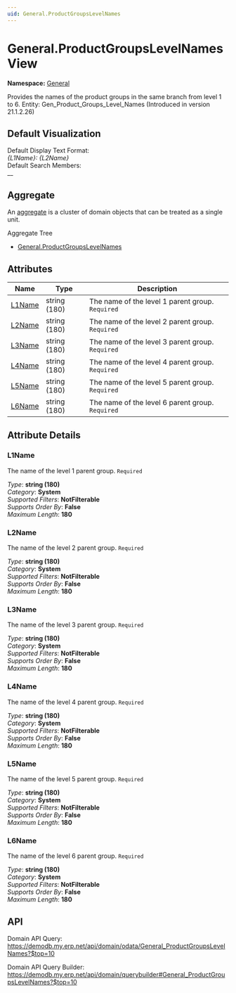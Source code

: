 ```yaml
---
uid: General.ProductGroupsLevelNames
---
```

# General.ProductGroupsLevelNames View

**Namespace:** [General](General.md)  

Provides the names of the product groups in the same branch from level 1 to 6. Entity: Gen_Product_Groups_Level_Names (Introduced in version 21.1.2.26)

## Default Visualization
Default Display Text Format:  
_{L1Name}: {L2Name}_  
Default Search Members:  
__  

## Aggregate
An [aggregate](https://docs.erp.net/tech/advanced/concepts/aggregates.html) is a cluster of domain objects that can be treated as a single unit.  

Aggregate Tree  
* [General.ProductGroupsLevelNames](General.ProductGroupsLevelNames.md)  

## Attributes

| Name | Type | Description |
| ---- | ---- | --- |
| [L1Name](General.ProductGroupsLevelNames.md#l1name) | string (180) | The name of the level 1 parent group. `Required` 
| [L2Name](General.ProductGroupsLevelNames.md#l2name) | string (180) | The name of the level 2 parent group. `Required` 
| [L3Name](General.ProductGroupsLevelNames.md#l3name) | string (180) | The name of the level 3 parent group. `Required` 
| [L4Name](General.ProductGroupsLevelNames.md#l4name) | string (180) | The name of the level 4 parent group. `Required` 
| [L5Name](General.ProductGroupsLevelNames.md#l5name) | string (180) | The name of the level 5 parent group. `Required` 
| [L6Name](General.ProductGroupsLevelNames.md#l6name) | string (180) | The name of the level 6 parent group. `Required` 


## Attribute Details

### L1Name

The name of the level 1 parent group. `Required`

_Type_: **string (180)**  
_Category_: **System**  
_Supported Filters_: **NotFilterable**  
_Supports Order By_: **False**  
_Maximum Length_: **180**  

### L2Name

The name of the level 2 parent group. `Required`

_Type_: **string (180)**  
_Category_: **System**  
_Supported Filters_: **NotFilterable**  
_Supports Order By_: **False**  
_Maximum Length_: **180**  

### L3Name

The name of the level 3 parent group. `Required`

_Type_: **string (180)**  
_Category_: **System**  
_Supported Filters_: **NotFilterable**  
_Supports Order By_: **False**  
_Maximum Length_: **180**  

### L4Name

The name of the level 4 parent group. `Required`

_Type_: **string (180)**  
_Category_: **System**  
_Supported Filters_: **NotFilterable**  
_Supports Order By_: **False**  
_Maximum Length_: **180**  

### L5Name

The name of the level 5 parent group. `Required`

_Type_: **string (180)**  
_Category_: **System**  
_Supported Filters_: **NotFilterable**  
_Supports Order By_: **False**  
_Maximum Length_: **180**  

### L6Name

The name of the level 6 parent group. `Required`

_Type_: **string (180)**  
_Category_: **System**  
_Supported Filters_: **NotFilterable**  
_Supports Order By_: **False**  
_Maximum Length_: **180**  


## API

Domain API Query:
<https://demodb.my.erp.net/api/domain/odata/General_ProductGroupsLevelNames?$top=10>

Domain API Query Builder:
<https://demodb.my.erp.net/api/domain/querybuilder#General_ProductGroupsLevelNames?$top=10>

